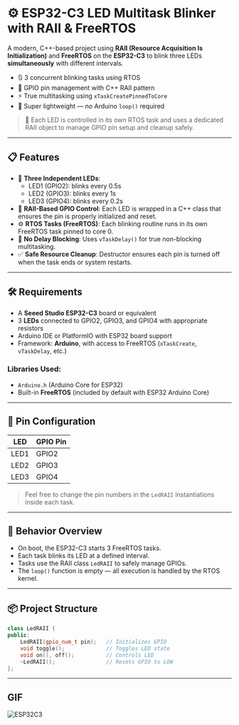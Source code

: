 # ⚙️ ESP32-C3 LED Multitask Blinker with RAII & FreeRTOS

A modern, C++-based project using **RAII (Resource Acquisition Is Initialization)** and **FreeRTOS** on the **ESP32-C3** to blink three LEDs **simultaneously** with different intervals.

- 🔃 3 concurrent blinking tasks using RTOS
- 🧠 GPIO pin management with C++ RAII pattern
- ⚡ True multitasking using `xTaskCreatePinnedToCore`
- 🚀 Super lightweight — no Arduino `loop()` required

> 🔧 Each LED is controlled in its own RTOS task and uses a dedicated RAII object to manage GPIO pin setup and cleanup safely.

---

## 📋 Features

- 🌈 **Three Independent LEDs**:
  - LED1 (GPIO2): blinks every 0.5s
  - LED2 (GPIO3): blinks every 1s
  - LED3 (GPIO4): blinks every 0.2s
- 🧱 **RAII-Based GPIO Control**: Each LED is wrapped in a C++ class that ensures the pin is properly initialized and reset.
- ⚙️ **RTOS Tasks (FreeRTOS)**: Each blinking routine runs in its own FreeRTOS task pinned to core 0.
- 🔄 **No Delay Blocking**: Uses `vTaskDelay()` for true non-blocking multitasking.
- ✅ **Safe Resource Cleanup**: Destructor ensures each pin is turned off when the task ends or system restarts.

---

## 🛠️ Requirements

- A **Seeed Studio ESP32-C3** board or equivalent
- 3 **LEDs** connected to GPIO2, GPIO3, and GPIO4 with appropriate resistors
- Arduino IDE or PlatformIO with ESP32 board support
- Framework: **Arduino**, with access to FreeRTOS (`xTaskCreate`, `vTaskDelay`, etc.)

### Libraries Used:
- `Arduino.h` (Arduino Core for ESP32)
- Built-in **FreeRTOS** (included by default with ESP32 Arduino Core)

---

## 🔩 Pin Configuration

| LED   | GPIO Pin |
|--------|-----------|
| LED1   | GPIO2     |
| LED2   | GPIO3     |
| LED3   | GPIO4     |

> Feel free to change the pin numbers in the `LedRAII` instantiations inside each task.

---

## 🧪 Behavior Overview

- On boot, the ESP32-C3 starts 3 FreeRTOS tasks.
- Each task blinks its LED at a defined interval.
- Tasks use the RAII class `LedRAII` to safely manage GPIOs.
- The `loop()` function is empty — all execution is handled by the RTOS kernel.

---

## 📦 Project Structure

```cpp
class LedRAII {
public:
    LedRAII(gpio_num_t pin);   // Initializes GPIO
    void toggle();             // Toggles LED state
    void on(), off();          // Controls LED
    ~LedRAII();                // Resets GPIO to LOW
};
```

---

## GIF

![ESP32C3](https://github.com/user-attachments/assets/0cea0ecc-7887-4271-bb66-b738e96b36b0)
